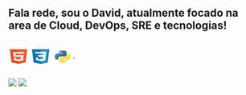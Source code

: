 ## Fala rede, sou o David, atualmente focado na area de Cloud, DevOps, SRE e tecnologias! 

<div style="display: inline_block"><br>
  <img align="center" alt="ssdvd-HTML" height="30" width="40" src="https://raw.githubusercontent.com/devicons/devicon/master/icons/html5/html5-original.svg">
  <img align="center" alt="ssdvd-CSS" height="30" width="40" src="https://raw.githubusercontent.com/devicons/devicon/master/icons/css3/css3-original.svg">
  <img align="center" alt="ssdvd-Python" height="30" width="40" src="https://raw.githubusercontent.com/devicons/devicon/master/icons/python/python-original.svg">.
</div>
  
  ##
 
<div> 
  <a href = "mailto:dvd.santana98@gmail.com"><img src="https://img.shields.io/badge/-Gmail-%23333?style=for-the-badge&logo=gmail&logoColor=white" target="_blank"></a>
  <a href="https://www.linkedin.com/in/-dss/" target="_blank"><img src="https://img.shields.io/badge/-LinkedIn-%230077B5?style=for-the-badge&logo=linkedin&logoColor=white" target="_blank"></a> 
  
</div>
